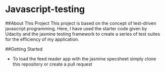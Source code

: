 # Javascript-testing

##About This Project
This project is based on the concept of test-driven javascript programming. Here, I have used the starter code given by Udacity and the 
jasmine testing framework to create a series of test suites for the efficiency of my application.

##Getting Started
* To load the feed reader app with the jasmine specsheet simply clone this repository or create a pull request 

